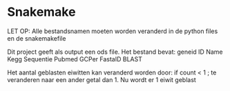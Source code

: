 # Snakemake

LET OP: Alle bestandsnamen moeten worden veranderd in de python files en de snakemakefile

Dit project geeft als output een ods file.
Het bestand bevat:
geneid	ID	Name	Kegg	Sequentie	Pubmed	GCPer	FastaID	BLAST

Het aantal geblasten eiwitten kan veranderd worden door:
if count < 1 ; te veranderen naar een ander getal dan 1.
Nu wordt er 1 eiwit geblast
